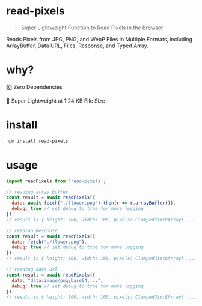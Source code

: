 # read-pixels
> Super Lightweight Function to Read Pixels in the Browser

Reads Pixels from JPG, PNG, and WebP Files in Multiple Formats, including ArrayBuffer, Data URL, Files, Response, and Typed Array.

# why?
:zero: Zero Dependencies 

:rocket: Super Lightweight at 1.24 KB File Size

# install
```bash
npm install read-pixels
```

# usage
```javascript
import readPixels from 'read-pixels';

// reading array buffer
const result = await readPixels({
  data: await fetch("./flower.png").then(r => r.arrayBuffer()),
  debug: true // set debug to true for more logging
});
// result is { height: 100, width: 100, pixels: ClampedUint8Array[....] }

// reading Response
const result = await readPixels({
  data: fetch("./flower.png"),
  debug: true // set debug to true for more logging
});
// result is { height: 100, width: 100, pixels: ClampedUint8Array[....] }

// reading data url
const result = await readPixels({
  data: "data:image/png;base64,...",
  debug: true // set debug to true for more logging
});
// result is { height: 100, width: 100, pixels: ClampedUint8Array[....] }
```
